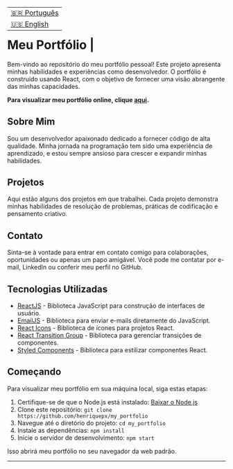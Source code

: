 <table align="right">
  <tr>
    <td>
      <a href="readme-pt.md">🇧🇷 Português</a>
    </td>
  </tr>
  <tr>
    <td>
      <a href="README.md">🇺🇸 English</a>
    </td>
  </tr>
</table>

<br>

# Meu Portfólio | 

Bem-vindo ao repositório do meu portfólio pessoal! Este projeto apresenta minhas habilidades e experiências como desenvolvedor. O portfólio é construído usando React, com o objetivo de fornecer uma visão abrangente das minhas capacidades.

**Para visualizar meu portfólio online, clique [aqui](https://my-portfolio-henriquepx.vercel.app/).**

## Sobre Mim

Sou um desenvolvedor apaixonado dedicado a fornecer código de alta qualidade. Minha jornada na programação tem sido uma experiência de aprendizado, e estou sempre ansioso para crescer e expandir minhas habilidades.

## Projetos

Aqui estão alguns dos projetos em que trabalhei. Cada projeto demonstra minhas habilidades de resolução de problemas, práticas de codificação e pensamento criativo.

## Contato

Sinta-se à vontade para entrar em contato comigo para colaborações, oportunidades ou apenas um papo amigável. Você pode me contatar por e-mail, LinkedIn ou conferir meu perfil no GitHub.

## Tecnologias Utilizadas

- [ReactJS](https://reactjs.org/) - Biblioteca JavaScript para construção de interfaces de usuário.
- [EmailJS](https://www.npmjs.com/package/emailjs) - Biblioteca para enviar e-mails diretamente do JavaScript.
- [React Icons](https://react-icons.github.io/react-icons/) - Biblioteca de ícones para projetos React.
- [React Transition Group](http://reactcommunity.org/react-transition-group/) - Biblioteca para gerenciar transições de componentes.
- [Styled Components](https://styled-components.com/) - Biblioteca para estilizar componentes React.

## Começando

Para visualizar meu portfólio em sua máquina local, siga estas etapas:

1. Certifique-se de que o Node.js está instalado: [Baixar o Node.js](https://nodejs.org/)
2. Clone este repositório: `git clone https://github.com/henriquepx/my_portfolio`
3. Navegue até o diretório do projeto: `cd my_portfolio`
4. Instale as dependências: `npm install`
5. Inicie o servidor de desenvolvimento: `npm start`

Isso abrirá meu portfólio no seu navegador da web padrão.

---